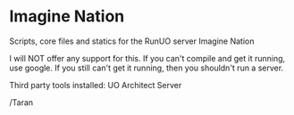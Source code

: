 Imagine Nation
=============

Scripts, core files and statics for the RunUO server Imagine Nation

I will NOT offer any support for this. If you can't compile and get it running, use google.
If you still can't get it running, then you shouldn't run a server.

Third party tools installed:
UO Architect Server

/Taran
